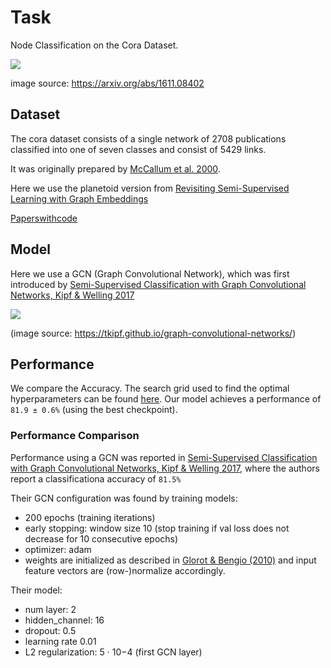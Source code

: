 # Task

Node Classification on the Cora Dataset.

![](https://production-media.paperswithcode.com/datasets/Cora-0000000700-ce1c5ec7_LD7pZnT.jpg)

image source: https://arxiv.org/abs/1611.08402

## Dataset

The cora dataset consists of a single network of 2708 publications classified into one of seven classes and consist of 5429 links.

It was originally prepared by [McCallum et al. 2000](https://link.springer.com/article/10.1023/A:1009953814988).

Here we use the planetoid version from [Revisiting Semi-Supervised Learning with Graph Embeddings](https://arxiv.org/abs/1603.08861)

[Paperswithcode](https://paperswithcode.com/sota/node-classification-on-cora)

## Model

Here we use a GCN (Graph Convolutional Network), which was first introduced by [Semi-Supervised Classification with Graph Convolutional Networks, Kipf & Welling 2017](https://arxiv.org/abs/1609.02907)

![](https://tkipf.github.io/graph-convolutional-networks/images/gcn_web.png)

(image source: https://tkipf.github.io/graph-convolutional-networks/)

## Performance

We compare the Accuracy. The search grid used to find the optimal hyperparameters can be found [here](../../baselines/graph_tiny.yaml).
Our model achieves a performance of `81.9 ± 0.6%` (using the best checkpoint).

### Performance Comparison

Performance using a GCN was reported in [Semi-Supervised Classification with Graph Convolutional Networks, Kipf & Welling 2017](https://arxiv.org/abs/1609.02907), where the authors report a classificationa accuracy of `81.5%`

Their GCN configuration was found by training models:
- 200 epochs (training iterations)
- early stopping: window size 10 (stop training if val loss does not decrease for 10 consecutive epochs)
- optimizer: adam
- weights are initialized as described in [Glorot & Bengio (2010)](https://proceedings.mlr.press/v9/glorot10a.html) and input feature vectors are (row-)normalize accordingly.

Their model:

- num layer: 2
- hidden_channel: 16
- dropout: 0.5
- learning rate 0.01
- L2 regularization: 5 · 10−4  (first GCN layer)
